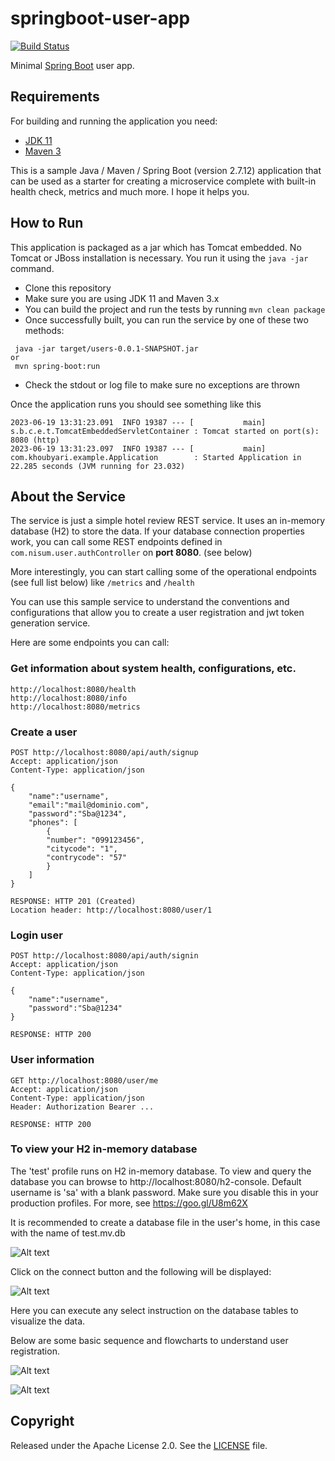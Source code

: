 # springboot-user-app

[![Build Status](https://travis-ci.org/codecentric/springboot-sample-app.svg?branch=master)](https://travis-ci.org/codecentric/springboot-sample-app)

Minimal [Spring Boot](http://projects.spring.io/spring-boot/) user app.

## Requirements

For building and running the application you need:

- [JDK 11](https://www.oracle.com/java/technologies/javase/jdk11-archive-downloads.html)
- [Maven 3](https://maven.apache.org)

This is a sample Java / Maven / Spring Boot (version 2.7.12) application that can be used as a starter for creating a microservice complete with built-in health check, metrics and much more. I hope it helps you.

## How to Run

This application is packaged as a jar which has Tomcat embedded. No Tomcat or JBoss installation is necessary. You run it using the ```java -jar``` command.

* Clone this repository
* Make sure you are using JDK 11 and Maven 3.x
* You can build the project and run the tests by running ```mvn clean package```
* Once successfully built, you can run the service by one of these two methods:
```
 java -jar target/users-0.0.1-SNAPSHOT.jar
or
 mvn spring-boot:run
```
* Check the stdout or log file to make sure no exceptions are thrown

Once the application runs you should see something like this

```
2023-06-19 13:31:23.091  INFO 19387 --- [           main] s.b.c.e.t.TomcatEmbeddedServletContainer : Tomcat started on port(s): 8080 (http)
2023-06-19 13:31:23.097  INFO 19387 --- [           main] com.khoubyari.example.Application        : Started Application in 22.285 seconds (JVM running for 23.032)
```


## About the Service

The service is just a simple hotel review REST service. It uses an in-memory database (H2) to store the data. If your database connection properties work, you can call some REST endpoints defined in ```com.nisum.user.authController``` on **port 8080**. (see below)

More interestingly, you can start calling some of the operational endpoints (see full list below) like ```/metrics``` and ```/health```

You can use this sample service to understand the conventions and configurations that allow you to create a user registration and jwt token generation service.

Here are some endpoints you can call:

### Get information about system health, configurations, etc.

```
http://localhost:8080/health
http://localhost:8080/info
http://localhost:8080/metrics
```

### Create a user

```
POST http://localhost:8080/api/auth/signup
Accept: application/json
Content-Type: application/json

{
    "name":"username",
    "email":"mail@dominio.com",
    "password":"Sba@1234",
    "phones": [
        {
        "number": "099123456",
        "citycode": "1",
        "contrycode": "57"
        }
    ]
}

RESPONSE: HTTP 201 (Created)
Location header: http://localhost:8080/user/1
```

### Login user

```
POST http://localhost:8080/api/auth/signin
Accept: application/json
Content-Type: application/json

{
    "name":"username",
    "password":"Sba@1234"
}

RESPONSE: HTTP 200 
```


### User information

```
GET http://localhost:8080/user/me
Accept: application/json
Content-Type: application/json
Header: Authorization Bearer ...

RESPONSE: HTTP 200 
```

### To view your H2 in-memory database

The 'test' profile runs on H2 in-memory database. To view and query the database you can browse to http://localhost:8080/h2-console. Default username is 'sa' with a blank password. Make sure you disable this in your production profiles. For more, see https://goo.gl/U8m62X

It is recommended to create a database file in the user's home, in this case with the name of test.mv.db

![Alt text](h2-console.png?raw=true "H2 Console")

Click on the connect button and the following will be displayed:

![Alt text](h2-console-detail.png?raw=true "H2 Console")

Here you can execute any select instruction on the database tables to visualize the data.

Below are some basic sequence and flowcharts to understand user registration.

![Alt text](flow.png?raw=true "flowchart")

![Alt text](sequence.png?raw=true "sequence diagram")

## Copyright

Released under the Apache License 2.0. See the [LICENSE](https://github.com/codecentric/springboot-sample-app/blob/master/LICENSE) file.